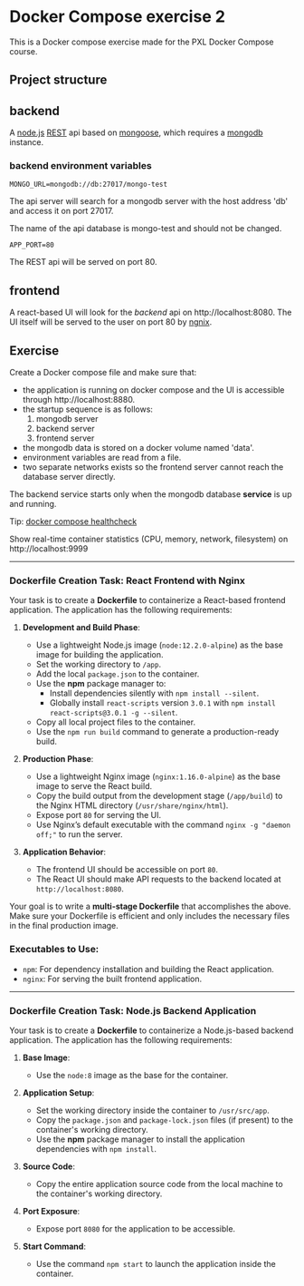 # Docker Compose exercise 2

This is a Docker compose exercise made for the PXL Docker Compose course.

## Project structure

## backend

A [node.js](https://nodejs.org/en/) [REST](https://en.wikipedia.org/wiki/Representational_state_transfer) api based on [mongoose](https://mongoosejs.com/), which requires a [mongodb](https://www.mongodb.com/) instance.

### backend environment variables

```
MONGO_URL=mongodb://db:27017/mongo-test
```

The api server will search for a mongodb server with the host address 'db' and access it on port 27017.

The name of the api database is mongo-test and should not be changed.

```
APP_PORT=80
```

The REST api will be served on port 80.

## frontend

A react-based UI will look for the _backend_ api on http://localhost:8080. The UI itself will be served to the user on port 80 by [ngnix](https://www.nginx.com/).

## Exercise

Create a Docker compose file and make sure that:

- the application is running on docker compose and the UI is accessible through http://localhost:8880.
- the startup sequence is as follows:
  1. mongodb server
  2. backend server
  3. frontend server
- the mongodb data is stored on a docker volume named 'data'.
- environment variables are read from a file.
- two separate networks exists so the frontend server cannot reach the database server directly.

The backend service starts only when the mongodb database **service** is up and running.

Tip: [docker compose healthcheck](https://github.com/compose-spec/compose-spec/blob/master/spec.md#healthcheck)

Show real-time container statistics (CPU, memory, network, filesystem) on http://localhost:9999

---

### Dockerfile Creation Task: React Frontend with Nginx

Your task is to create a **Dockerfile** to containerize a React-based frontend application. The application has the following requirements:

1. **Development and Build Phase**:
   - Use a lightweight Node.js image (`node:12.2.0-alpine`) as the base image for building the application.
   - Set the working directory to `/app`.
   - Add the local `package.json` to the container.
   - Use the **npm** package manager to:
     - Install dependencies silently with `npm install --silent`.
     - Globally install `react-scripts` version `3.0.1` with `npm install react-scripts@3.0.1 -g --silent`.
   - Copy all local project files to the container.
   - Use the `npm run build` command to generate a production-ready build.

2. **Production Phase**:
   - Use a lightweight Nginx image (`nginx:1.16.0-alpine`) as the base image to serve the React build.
   - Copy the build output from the development stage (`/app/build`) to the Nginx HTML directory (`/usr/share/nginx/html`).
   - Expose port `80` for serving the UI.
   - Use Nginx’s default executable with the command `nginx -g "daemon off;"` to run the server.

3. **Application Behavior**:
   - The frontend UI should be accessible on port `80`.
   - The React UI should make API requests to the backend located at `http://localhost:8080`.

Your goal is to write a **multi-stage Dockerfile** that accomplishes the above. Make sure your Dockerfile is efficient and only includes the necessary files in the final production image.

### Executables to Use:
- `npm`: For dependency installation and building the React application.
- `nginx`: For serving the built frontend application.

---

### Dockerfile Creation Task: Node.js Backend Application

Your task is to create a **Dockerfile** to containerize a Node.js-based backend application. The application has the following requirements:

1. **Base Image**:
   - Use the `node:8` image as the base for the container.

2. **Application Setup**:
   - Set the working directory inside the container to `/usr/src/app`.
   - Copy the `package.json` and `package-lock.json` files (if present) to the container's working directory.
   - Use the **npm** package manager to install the application dependencies with `npm install`.

3. **Source Code**:
   - Copy the entire application source code from the local machine to the container's working directory.

4. **Port Exposure**:
   - Expose port `8080` for the application to be accessible.

5. **Start Command**:
   - Use the command `npm start` to launch the application inside the container.


